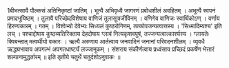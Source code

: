

  
1बीभत्सायै पौल्कसं अतिनिकृष्टां जातिम् । भूत्यै अभिवृध्यै जागरणं प्रबोधशीलं अवहितम् । अभूत्यै स्वपनं प्रमादभूयिष्ठम् । तुलायै परिच्छेदविशेषाय वाणिजं तुलासूत्रजीविनम् । वणिगेव वाणिजः स्वार्थिकोऽण् । वर्णाय हिरण्यकारम् । गतम् । विश्वेभ्यो देवेभ्यः सिध्यलं कुष्ठरोगिणम्, तत्कोपजन्यत्वात्तस्य । 'सिध्मादिम्यश्च' इति लच् । पश्चाद्दोषाय कुष्ठव्यतिरिक्ताय देहदोषाय ग्लावं नित्यकृशवपुषं, तज्जन्यत्वात्कार्श्यस्य । ग्लायतेः क्विबन्तात् मत्वर्थीयो वकारः । ऋत्यै अरुणाय आर्तत्वाय जनवादिनं जनानां परिवदनशीलम् । व्यृवधै ऋद्ध्यभावाय अपगल्भं अपगतधार्ष्ट्यं लज्जामूकम् । संशराय संकीर्णत्वाय प्रध्वंसाय प्रच्छिदं प्रकर्षेण भेत्तारं शल्यानामुद्धर्तारम् ॥
इति तृतीये चतुर्थे चतुर्दशोऽनुवाकः ॥  

